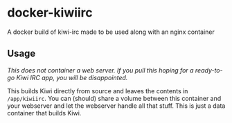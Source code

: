 # docker-kiwiirc
A docker build of kiwi-irc made to be used along with an nginx container

## Usage

_This does not container a web server. If you pull this hoping for a ready-to-go Kiwi IRC app, you will be disappointed._

This builds Kiwi directly from source and leaves the contents in `/app/kiwiirc`. You can (should) share a volume between this container and your webserver and let the webserver handle all that stuff. This is just a data container that builds Kiwi.
